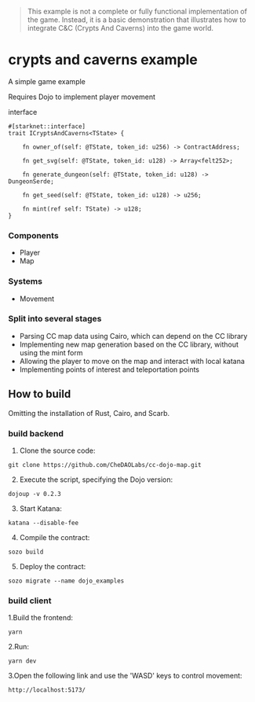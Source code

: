 > This example is not a complete or fully functional implementation of the game. Instead, it is a basic demonstration that illustrates how to integrate C&C (Crypts And Caverns) into the game world.

# crypts and caverns example

A simple game example

Requires Dojo to implement player movement

interface

```
#[starknet::interface]
trait ICryptsAndCaverns<TState> {

    fn owner_of(self: @TState, token_id: u256) -> ContractAddress;

    fn get_svg(self: @TState, token_id: u128) -> Array<felt252>;

    fn generate_dungeon(self: @TState, token_id: u128) -> DungeonSerde;

    fn get_seed(self: @TState, token_id: u128) -> u256;

    fn mint(ref self: TState) -> u128;
}
```

### Components

- Player
- Map
  
### Systems

- Movement
  
### Split into several stages

- Parsing CC map data using Cairo, which can depend on the CC library
- Implementing new map generation based on the CC library, without using the mint form
- Allowing the player to move on the map and interact with local katana
- Implementing points of interest and teleportation points

## How to build

Omitting the installation of Rust, Cairo, and Scarb.

### build backend

1. Clone the source code:

```shell
git clone https://github.com/CheDAOLabs/cc-dojo-map.git
```

2. Execute the script, specifying the Dojo version:

```shell
dojoup -v 0.2.3
```

3. Start Katana:

```shell
katana --disable-fee
```

4. Compile the contract:

```shell
sozo build
```

5. Deploy the contract:

```shell
sozo migrate --name dojo_examples
```

### build client

1.Build the frontend:

```shell
yarn
```

2.Run:

```shell
yarn dev
```

3.Open the following link and use the 'WASD' keys to control movement:

```shell
http://localhost:5173/
```
